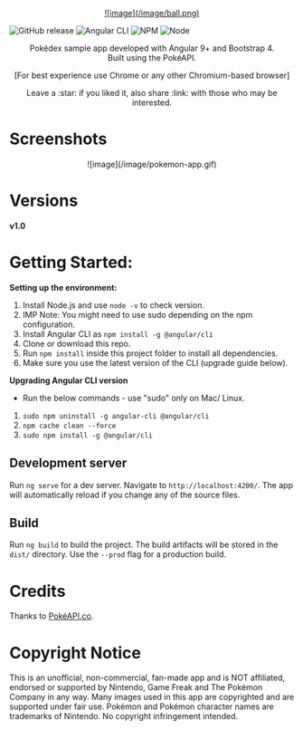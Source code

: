 <p align="center">
  <a href="">![image](/image/ball.png)</a>
  
  ![GitHub release](https://img.shields.io/badge/Version-1.0-brightgreen)
  ![Angular CLI](https://img.shields.io/badge/Angular_CLI-9.2.2-orange)
  ![NPM](https://img.shields.io/badge/NPM-6.14.6-yellow)
  ![Node](https://img.shields.io/badge/Node-12.18.4-blue)
</p>
<p align="center">
   Pokédex sample app developed with Angular 9+ and Bootstrap 4.<br>
   Built using the PokéAPI.
   <p align="center">[For best experience use Chrome or any other Chromium-based browser]</p>
</p>

<p align="center">Leave a :star: if you liked it, also share :link: with those who may be interested.<p>
 
# Screenshots
<p align="center">![image](/image/pokemon-app.gif)
 
# Versions
 **v1.0**

# Getting Started:

**Setting up the environment:**
1. Install Node.js and use `node -v` to check version.
1. IMP Note: You might need to use sudo depending on the npm configuration.
1. Install Angular CLI as `npm install -g @angular/cli`
1. Clone or download this repo.
1. Run `npm install` inside this project folder to install all dependencies.
1. Make sure you use the latest version of the CLI (upgrade guide below).

**Upgrading Angular CLI version**
* Run the below commands - use "sudo" only on Mac/ Linux.
1. `sudo npm uninstall -g angular-cli @angular/cli`
1. `npm cache clean --force`
1. `sudo npm install -g @angular/cli`

## Development server

Run `ng serve` for a dev server. Navigate to `http://localhost:4200/`. The app will automatically reload if you change any of the source files.

## Build

Run `ng build` to build the project. The build artifacts will be stored in the `dist/` directory. Use the `--prod` flag for a production build.

# Credits
Thanks to [PokéAPI.co](https://github.com/PokeAPI/pokeapi).

# Copyright Notice
This is an unofficial, non-commercial, fan-made app and is NOT affiliated, endorsed or supported by Nintendo, Game Freak and The Pokémon Company in any way. Many images used in this app are copyrighted and are supported under fair use. Pokémon and Pokémon character names are trademarks of Nintendo. No copyright infringement intended.

